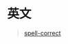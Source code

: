 # 英文

> [spell-correct](http://norvig.com/spell-correct.html?utm_medium=social&utm_member=ZTdmZWU2OGNiMTI3ZDI2ZjQ1M2MyM2JlYzAwZDQ5MTE%3D&utm_source=wechat_session)